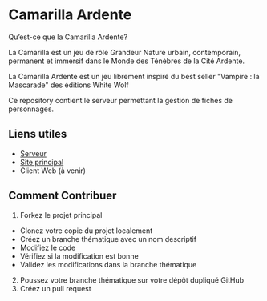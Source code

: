 # Camarilla Ardente

Qu’est-­ce que la Camarilla Ardente?

La Camarilla est un jeu de rôle Grandeur Nature urbain, contemporain, permanent et immersif dans le Monde des Ténèbres de la Cité Ardente.

La Camarilla Ardente est un jeu librement inspiré du best seller "Vampire : la Mascarade" des éditions White Wolf

Ce repository contient le serveur permettant la gestion de fiches de personnages.

## Liens utiles
* [Serveur](http://camarilla-api.azurewebsites.net/swagger)
* [Site principal](http://www.camarilla.be/)
* Client Web (à venir)

## Comment Contribuer
1. Forkez le projet principal
  * Clonez votre copie du projet localement
  * Créez un branche thématique avec un nom descriptif
  * Modifiez le code
  * Vérifiez si la modification est bonne
  * Validez les modifications dans la branche thématique
2. Poussez votre branche thématique sur votre dépôt dupliqué GitHub
3. Créez un pull request
